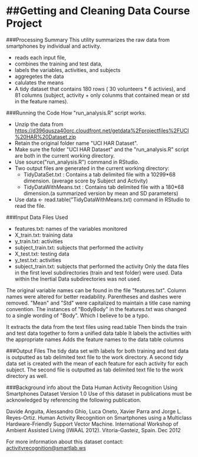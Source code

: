 ##Getting and Cleaning Data Course Project
========================================
###Processing Summary
This utility summarizes the raw data from smartphones by individual and activity.
* reads each input file,
* combines the training and test data,
* labels the variables, activities, and subjects
* aggregetes the data
* calulates the means
* A tidy dataset that contains 180 rows ( 30 volunteers * 6 activies), 
and 81 columns (subject, activity + only colunms that contained mean or std in the feature names).

###Running the Code
How "run_analysis.R" script works.
* Unzip the data from https://d396qusza40orc.cloudfront.net/getdata%2Fprojectfiles%2FUCI%20HAR%20Dataset.zip 
* Retain the original folder name "UCI HAR Dataset".
* Make sure the folder "UCI HAR Dataset" and the "run_analysis.R" script are both in the current working directory.
* Use source("run_analysis.R") command in RStudio. 
* Two output files are generated in the current working directory:
  - TidyDataSet.txt : Contains a tab delimited file with a 10299*68 dimension. (average score by Subject and Activity)
  - TidyDataWithMeans.txt : Contains tab delimited file with a 180*68 dimension.(a summarized version by mean and SD parameters)
* Use data <- read.table("TidyDataWithMeans.txt) command in RStudio to read the file. 

###Input Data Files Used
* features.txt: names of the variables monitored
* X_train.txt: training data
* y_train.txt: activities
* subject_train.txt: subjects that performed the activity
* X_test.txt: testing data
* y_test.txt: activities
* subject_train.txt: subjects that performed the activity
Only the data files in the first level subdirectories (train and test folder) were used.
Data within the Inertial Data subdirectories was not used. 

The original variable names can be found in the file "features.txt". Column names were altered for better readability.
Parentheses and dashes were removed. "Mean" and "Std" were capitalized to maintain a title case naming convention.
The instances of "BodyBody" in the features.txt was changed to a single wording of "Body". Which I believe to be a typo.

It extracts the data from the text files using read.table
Then binds the train and test data together to form a unified data table
It labels the activities with the appropriate names
Adds the feature names to the data table columns

###Output Files
The tidy data set with labels for both training and test data is outputted as tab delimited text file to the work directory.
A second tidy data set is created with the mean of each feature for each activity for each subject.
The second file is outputted as tab delimited text file to the work directory as well.


###Background info about the Data
Human Activity Recognition Using Smartphones Dataset Version 1.0
Use of this dataset in publications must be acknowledged by referencing the following publication.

Davide Anguita, Alessandro Ghio, Luca Oneto, Xavier Parra and Jorge L. Reyes-Ortiz. Human Activity Recognition on Smartphones using a Multiclass Hardware-Friendly Support Vector Machine. International Workshop of Ambient Assisted Living (IWAAL 2012). Vitoria-Gasteiz, Spain. Dec 2012

For more information about this dataset contact: activityrecognition@smartlab.ws